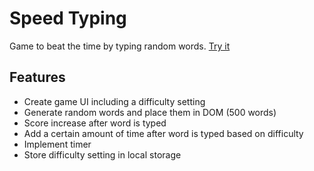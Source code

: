 # Speed Typing
Game to beat the time by typing random words. [Try it](https://tranthaituananh.github.io/speed_typing/)  

## Features
- Create game UI including a difficulty setting  
- Generate random words and place them in DOM (500 words)  
- Score increase after word is typed  
- Add a certain amount of time after word is typed based on difficulty  
- Implement timer  
- Store difficulty setting in local storage  
